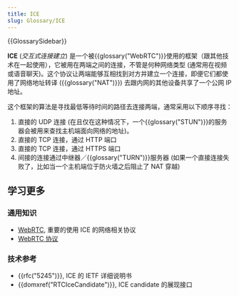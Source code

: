 ```yaml
---
title: ICE
slug: Glossary/ICE
---
```


{{GlossarySidebar}}

**ICE** (_交互式连接建立_) 是一个被{{glossary("WebRTC")}}使用的框架（跟其他技术在一起使用），它被用在两端之间的连接，不管是何种网络类型 (通常用在视频或语音聊天)。这个协议让两端能够互相找到对方并建立一个连接，即便它们都使用了网络地址转译 ({{glossary("NAT")}}) 去跟内网的其他设备共享了一个公网 IP 地址。

这个框架的算法是寻找最低等待时间的路径去连接两端，通常采用以下顺序寻找：

1. 直接的 UDP 连接 (在且仅在这种情况下，一个{{glossary("STUN")}}的服务器会被用来查找主机端面向网络的地址)。
2. 直接的 TCP 连接，通过 HTTP 端口
3. 直接的 TCP 连接，通过 HTTPS 端口
4. 间接的连接通过中继器／{{glossary("TURN")}}服务器 (如果一个直接连接失败了，比如当一个主机端位于防火墙之后阻止了 NAT 穿越)

## 学习更多

### 通用知识

- [WebRTC](/zh-CN/docs/Web/API/WebRTC_API), 重要的使用 ICE 的网络相关协议
- [WebRTC 协议](/zh-CN/docs/Web/API/WebRTC_API/Protocols)

### 技术参考

- {{rfc("5245")}}, ICE 的 IETF 详细说明书
- {{domxref("RTCIceCandidate")}}, ICE candidate 的展现接口
